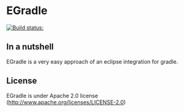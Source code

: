 # EGradle
[![Build status:](https://travis-ci.org/de-jcup/egradle.svg?branch=master)](https://travis-ci.org/de-jcup/egradle)

## In a nutshell
EGradle is a very easy approach of an eclipse integration for gradle.

## License
EGradle is under Apache 2.0 license (http://www.apache.org/licenses/LICENSE-2.0)


